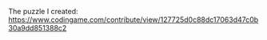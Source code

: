 The puzzle I created: https://www.codingame.com/contribute/view/127725d0c88dc17063d47c0b30a9dd851388c2
